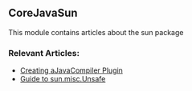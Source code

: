 ## CoreJavaSun

This module contains articles about the sun package

### Relevant Articles: 

- [Creating aJavaCompiler Plugin](http://www.baeldung.com/java-build-compiler-plugin)
- [Guide to sun.misc.Unsafe](http://www.baeldung.com/java-unsafe)